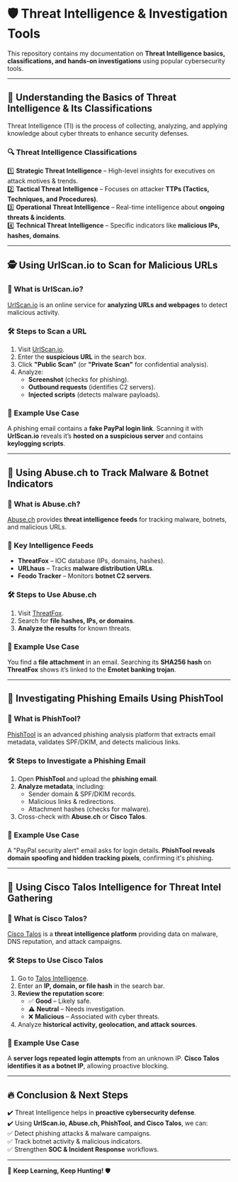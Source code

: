 # 🛡️ Threat Intelligence & Investigation Tools  

This repository contains my documentation on **Threat Intelligence basics, classifications, and hands-on investigations** using popular cybersecurity tools.  

---

## 📌 Understanding the Basics of Threat Intelligence & Its Classifications  

Threat Intelligence (TI) is the process of collecting, analyzing, and applying knowledge about cyber threats to enhance security defenses.  

### 🔍 Threat Intelligence Classifications  
1️⃣ **Strategic Threat Intelligence** – High-level insights for executives on attack motives & trends.  
2️⃣ **Tactical Threat Intelligence** – Focuses on attacker **TTPs (Tactics, Techniques, and Procedures)**.  
3️⃣ **Operational Threat Intelligence** – Real-time intelligence about **ongoing threats & incidents**.  
4️⃣ **Technical Threat Intelligence** – Specific indicators like **malicious IPs, hashes, domains**.  

---

## 🕵️ Using UrlScan.io to Scan for Malicious URLs  

### 🔹 What is UrlScan.io?  
[UrlScan.io](https://urlscan.io/) is an online service for **analyzing URLs and webpages** to detect malicious activity.  

### 🛠️ Steps to Scan a URL  
1. Visit [UrlScan.io](https://urlscan.io/).  
2. Enter the **suspicious URL** in the search box.  
3. Click **"Public Scan"** (or **"Private Scan"** for confidential analysis).  
4. Analyze:  
   - **Screenshot** (checks for phishing).  
   - **Outbound requests** (identifies C2 servers).  
   - **Injected scripts** (detects malware payloads).  

### 📌 Example Use Case  
A phishing email contains a **fake PayPal login link**. Scanning it with **UrlScan.io** reveals it’s **hosted on a suspicious server** and contains **keylogging scripts**.  

---

## 🦠 Using Abuse.ch to Track Malware & Botnet Indicators  

### 🔹 What is Abuse.ch?  
[Abuse.ch](https://abuse.ch/) provides **threat intelligence feeds** for tracking malware, botnets, and malicious URLs.  

### 📌 Key Intelligence Feeds  
- **ThreatFox** – IOC database (IPs, domains, hashes).  
- **URLhaus** – Tracks **malware distribution URLs**.  
- **Feodo Tracker** – Monitors **botnet C2 servers**.  

### 🛠️ Steps to Use Abuse.ch  
1. Visit [ThreatFox](https://threatfox.abuse.ch/).  
2. Search for **file hashes, IPs, or domains**.  
3. **Analyze the results** for known threats.  

### 📌 Example Use Case  
You find a **file attachment** in an email. Searching its **SHA256 hash** on **ThreatFox** shows it’s linked to the **Emotet banking trojan**.  

---

## 📧 Investigating Phishing Emails Using PhishTool  

### 🔹 What is PhishTool?  
[PhishTool](https://phishtool.com/) is an advanced phishing analysis platform that extracts email metadata, validates SPF/DKIM, and detects malicious links.  

### 🛠️ Steps to Investigate a Phishing Email  
1. Open **PhishTool** and upload the **phishing email**.  
2. **Analyze metadata**, including:  
   - Sender domain & SPF/DKIM records.  
   - Malicious links & redirections.  
   - Attachment hashes (checks for malware).  
3. Cross-check with **Abuse.ch** or **Cisco Talos**.  

### 📌 Example Use Case  
A "PayPal security alert" email asks for login details. **PhishTool reveals domain spoofing and hidden tracking pixels**, confirming it's phishing.  

---

## 🔎 Using Cisco Talos Intelligence for Threat Intel Gathering  

### 🔹 What is Cisco Talos?  
[Cisco Talos](https://talosintelligence.com/) is a **threat intelligence platform** providing data on malware, DNS reputation, and attack campaigns.  

### 🛠️ Steps to Use Cisco Talos  
1. Go to [Talos Intelligence](https://talosintelligence.com/).  
2. Enter an **IP, domain, or file hash** in the search bar.  
3. **Review the reputation score**:  
   - ✅ **Good** – Likely safe.  
   - ⚠️ **Neutral** – Needs investigation.  
   - ❌ **Malicious** – Associated with cyber threats.  
4. Analyze **historical activity, geolocation, and attack sources**.  

### 📌 Example Use Case  
A **server logs repeated login attempts** from an unknown IP. **Cisco Talos identifies it as a botnet IP**, allowing proactive blocking.  

---

## 🔥 Conclusion & Next Steps  

✔️ Threat Intelligence helps in **proactive cybersecurity defense**.  
✔️ Using **UrlScan.io, Abuse.ch, PhishTool, and Cisco Talos**, we can:  
   ✅ Detect phishing attacks & malware campaigns.  
   ✅ Track botnet activity & malicious indicators.  
   ✅ Strengthen **SOC & Incident Response** workflows.  

---

🚀 **Keep Learning, Keep Hunting!** 🛡️

